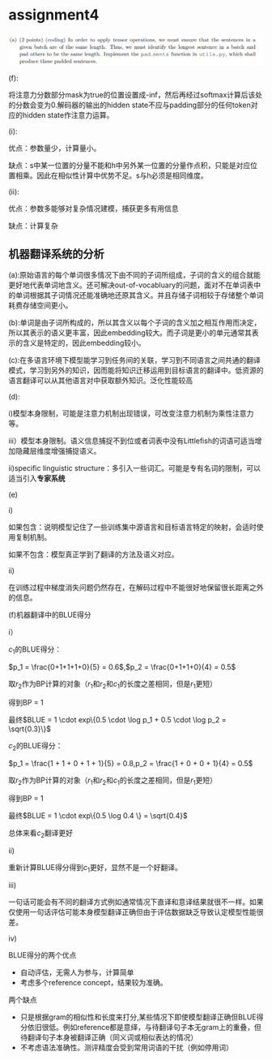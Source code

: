 # assignment4

![image-20220723200448617](assignment4.assets/image-20220723200448617.png)

(f):

将注意力分数部分mask为true的位置设置成-inf，然后再经过softmax计算后该处的分数会变为0.解码器的输出的hidden state不应与padding部分的任何token对应的hidden state作注意力运算。

(i):

优点：参数量少，计算量小。

缺点：s中某一位置的分量不能和h中另外某一位置的分量作点积，只能是对应位置相乘。因此在相似性计算中优势不足。s与h必须是相同维度。

(ii):

优点：参数多能够对复杂情况建模，捕获更多有用信息

缺点：计算复杂

## 机器翻译系统的分析

(a):原始语言的每个单词很多情况下由不同的子词所组成，子词的含义的组合就能更好地代表单词地含义。还可解决out-of-vocabluary的问题，面对不在单词表中的单词根据其子词情况还能准确地还原其含义。并且存储子词相较于存储整个单词耗费存储空间更小。

(b):单词是由子词所构成的，所以其含义以每个子词的含义加之相互作用而决定，所以其表示的语义更丰富，因此embedding较大。而子词是更小的单元通常其表示的含义是特定的，因此embedding较小。

(c):在多语言环境下模型能学习到任务间的关联，学习到不同语言之间共通的翻译模式，学习到另外的知识，因而能将知识迁移运用到目标语言的翻译中。低资源的语言翻译可以从其他语言对中获取额外知识。泛化性能较高

(d):

i)模型本身限制，可能是注意力机制出现错误，可改变注意力机制为乘性注意力等。	

iii）模型本身限制。语义信息捕捉不到位或者词表中没有Littlefish的词语可适当增加隐藏层维度增强捕捉语义。

ii)specific linguistic structure：多引入一些词汇。可能是专有名词的限制，可以适当引入**专家系统**

(e)

i)

如果包含：说明模型记住了一些训练集中源语言和目标语言特定的映射，会适时使用复制机制。

如果不包含：模型真正学到了翻译的方法及语义对应。

ii)

在训练过程中梯度消失问题仍然存在，在解码过程中不能很好地保留很长距离之外的信息。

(f)机器翻译中的BLUE得分

i）

$c_1$的BLUE得分：

$p_1 = \frac{0+1+1+1+0}{5} = 0.6$,$p_2 = \frac{0+1+1+0}{4} = 0.5$

取$r_2$作为BP计算的对象（$r_1$和$r_2$和$c_1$的长度之差相同，但是$r_1$更短）

得到BP = 1

最终$BLUE = 1 \cdot exp\{0.5 \cdot \log p_1 + 0.5 \cdot \log p_2 = \sqrt{0.3}\}$

$c_2$的BLUE得分：

$p_1 = \frac{1 + 1 + 0 + 1 + 1}{5} = 0.8,p_2 = \frac{1 + 0 + 0 + 1}{4} = 0.5$

取$r_2$作为BP计算的对象（$r_1$和$r_2$和$c_1$的长度之差相同，但是$r_1$更短）

得到BP = 1

最终$BLUE  = 1 \cdot exp\{0.5 \log 0.4   \} = \sqrt{0.4}$ 

总体来看$c_2$翻译更好

ii)

重新计算BLUE得分得到$c_1$更好，显然不是一个好翻译。

iii)

一句话可能会有不同的翻译方式例如通常情况下直译和意译结果就很不一样。如果仅使用一句话评估可能本身模型翻译正确但由于评估数据缺乏导致认定模型性能很差。

iv)

BLUE得分的两个优点

- 自动评估，无需人为参与，计算简单
- 考虑多个reference concept，结果较为准确。

两个缺点

- 只是根据gram的相似性和长度来打分,某些情况下即使模型翻译正确但BLUE得分依旧很低。例如reference都是意绎，与待翻译句子本无gram上的重叠，但待翻译句子本身被翻译正确（同义词或相似表达的情况）
- 不考虑语法准确性。测评精度会受到常用词语的干扰（例如停用词）
